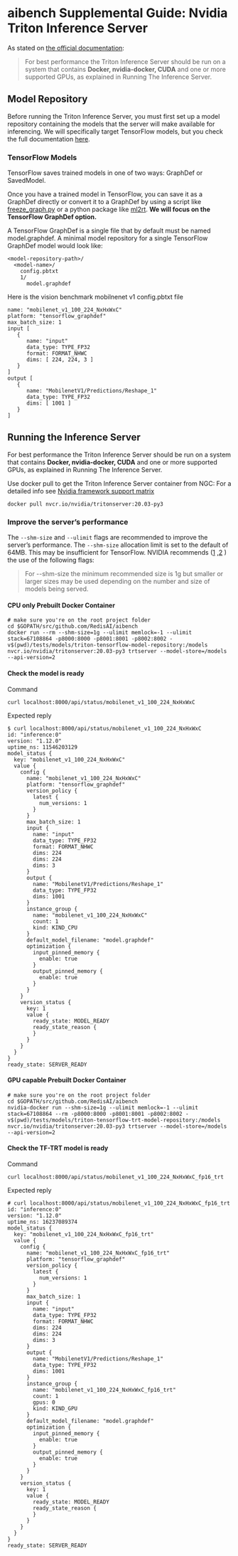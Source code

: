 # aibench Supplemental Guide: Nvidia Triton Inference Server

As stated on [the official documentation](https://docs.nvidia.com/deeplearning/triton-inference-server/user-guide/docs/run.html): 
> For best performance the Triton Inference Server should be run on a system that contains **Docker, nvidia-docker, CUDA** and one or more supported GPUs, as explained in Running The Inference Server. 

## Model Repository

Before running the Triton Inference Server, you must first set up a model repository containing the models that the server will make available for inferencing.
We will specifically target TensorFlow models, but you check the full documentation [here](https://github.com/NVIDIA/triton-inference-server/blob/master/docs/model_repository.rst).

### TensorFlow Models


TensorFlow saves trained models in one of two ways: GraphDef or SavedModel. 

Once you have a trained model in TensorFlow, you can save it as a GraphDef directly or convert it to a GraphDef by using a script like [freeze_graph.py](https://github.com/tensorflow/tensorflow/blob/master/tensorflow/python/tools/freeze_graph.py) or a python package like [ml2rt](https://github.com/hhsecond/ml2rt). **We will focus on the TensorFlow GraphDef option.**

A TensorFlow GraphDef is a single file that by default must be named model.graphdef. A minimal model repository for a single TensorFlow GraphDef model would look like:
```
<model-repository-path>/
  <model-name>/
    config.pbtxt
    1/
      model.graphdef
```

Here is the vision benchmark mobilnenet v1 config.pbtxt file

```
name: "mobilenet_v1_100_224_NxHxWxC"
platform: "tensorflow_graphdef"
max_batch_size: 1
input [
   {
      name: "input"
      data_type: TYPE_FP32
      format: FORMAT_NHWC
      dims: [ 224, 224, 3 ]
   }
]
output [
   {
      name: "MobilenetV1/Predictions/Reshape_1"
      data_type: TYPE_FP32
      dims: [ 1001 ]
   }
]
```

## Running the Inference Server 

For best performance the Triton Inference Server should be run on a system that contains **Docker, nvidia-docker, CUDA** and one or more supported GPUs, as explained in Running The Inference Server. 

Use docker pull to get the Triton Inference Server container from NGC:
For a detailed info see [Nvidia framework support matrix](https://docs.nvidia.com/deeplearning/frameworks/support-matrix/index.html)

```
docker pull nvcr.io/nvidia/tritonserver:20.03-py3
```

### Improve the server’s performance

The `--shm-size` and `--ulimit` flags are recommended to improve the server’s performance. 
The `--shm-size` allocation limit is set to the default of 64MB.  This may be insufficient for TensorFlow.  NVIDIA recommends ([1](https://docs.nvidia.com/deeplearning/frameworks/tensorflow-user-guide/index.html) ,[2](https://docs.nvidia.com/deeplearning/triton-inference-server/user-guide/docs/run.html#running-the-inference-server) ) the use of the following flags:
> For --shm-size the minimum recommended size is 1g but smaller or larger sizes may be used depending on the number and size of models being served.



#### CPU only Prebuilt Docker Container 
```
# make sure you're on the root project folder
cd $GOPATH/src/github.com/RedisAI/aibench
docker run --rm --shm-size=1g --ulimit memlock=-1 --ulimit stack=67108864 -p8000:8000 -p8001:8001 -p8002:8002 -v$(pwd)/tests/models/triton-tensorflow-model-repository:/models nvcr.io/nvidia/tritonserver:20.03-py3 trtserver --model-store=/models --api-version=2
```

#### Check the model is ready

Command
```
curl localhost:8000/api/status/mobilenet_v1_100_224_NxHxWxC
```
Expected reply
```
$ curl localhost:8000/api/status/mobilenet_v1_100_224_NxHxWxC
id: "inference:0"
version: "1.12.0"
uptime_ns: 11546203129
model_status {
  key: "mobilenet_v1_100_224_NxHxWxC"
  value {
    config {
      name: "mobilenet_v1_100_224_NxHxWxC"
      platform: "tensorflow_graphdef"
      version_policy {
        latest {
          num_versions: 1
        }
      }
      max_batch_size: 1
      input {
        name: "input"
        data_type: TYPE_FP32
        format: FORMAT_NHWC
        dims: 224
        dims: 224
        dims: 3
      }
      output {
        name: "MobilenetV1/Predictions/Reshape_1"
        data_type: TYPE_FP32
        dims: 1001
      }
      instance_group {
        name: "mobilenet_v1_100_224_NxHxWxC"
        count: 1
        kind: KIND_CPU
      }
      default_model_filename: "model.graphdef"
      optimization {
        input_pinned_memory {
          enable: true
        }
        output_pinned_memory {
          enable: true
        }
      }
    }
    version_status {
      key: 1
      value {
        ready_state: MODEL_READY
        ready_state_reason {
        }
      }
    }
  }
}
ready_state: SERVER_READY
```

#### GPU capable Prebuilt Docker Container 

```
# make sure you're on the root project folder
cd $GOPATH/src/github.com/RedisAI/aibench
nvidia-docker run --shm-size=1g --ulimit memlock=-1 --ulimit stack=67108864 --rm -p8000:8000 -p8001:8001 -p8002:8002 -v$(pwd)/tests/models/triton-tensorflow-trt-model-repository:/models nvcr.io/nvidia/tritonserver:20.03-py3 trtserver --model-store=/models --api-version=2
```
#### Check the TF-TRT model is ready

Command
```
curl localhost:8000/api/status/mobilenet_v1_100_224_NxHxWxC_fp16_trt
```

Expected reply
```
# curl localhost:8000/api/status/mobilenet_v1_100_224_NxHxWxC_fp16_trt
id: "inference:0"
version: "1.12.0"
uptime_ns: 16237089374
model_status {
  key: "mobilenet_v1_100_224_NxHxWxC_fp16_trt"
  value {
    config {
      name: "mobilenet_v1_100_224_NxHxWxC_fp16_trt"
      platform: "tensorflow_graphdef"
      version_policy {
        latest {
          num_versions: 1
        }
      }
      max_batch_size: 1
      input {
        name: "input"
        data_type: TYPE_FP32
        format: FORMAT_NHWC
        dims: 224
        dims: 224
        dims: 3
      }
      output {
        name: "MobilenetV1/Predictions/Reshape_1"
        data_type: TYPE_FP32
        dims: 1001
      }
      instance_group {
        name: "mobilenet_v1_100_224_NxHxWxC_fp16_trt"
        count: 1
        gpus: 0
        kind: KIND_GPU
      }
      default_model_filename: "model.graphdef"
      optimization {
        input_pinned_memory {
          enable: true
        }
        output_pinned_memory {
          enable: true
        }
      }
    }
    version_status {
      key: 1
      value {
        ready_state: MODEL_READY
        ready_state_reason {
        }
      }
    }
  }
}
ready_state: SERVER_READY
```